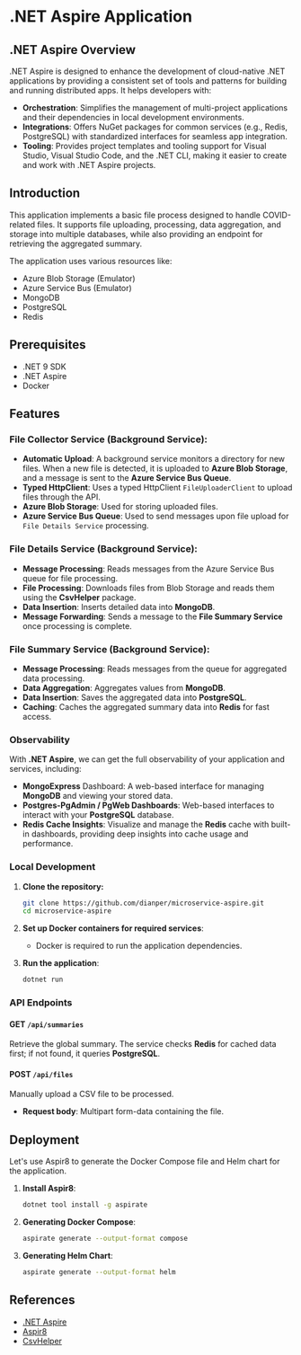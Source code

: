 # .NET Aspire Application

## .NET Aspire Overview

.NET Aspire is designed to enhance the development of cloud-native .NET applications by providing a consistent set of tools and patterns for building and running distributed apps. It helps developers with:

- **Orchestration**: Simplifies the management of multi-project applications and their dependencies in local development environments.
- **Integrations**: Offers NuGet packages for common services (e.g., Redis, PostgreSQL) with standardized interfaces for seamless app integration.
- **Tooling**: Provides project templates and tooling support for Visual Studio, Visual Studio Code, and the .NET CLI, making it easier to create and work with .NET Aspire projects.

## Introduction
This application implements a basic file process designed to handle COVID-related files. It supports file uploading, processing, data aggregation, and storage into multiple databases, while also providing an endpoint for retrieving the aggregated summary.

The application uses various resources like:

- Azure Blob Storage (Emulator)
- Azure Service Bus (Emulator)
- MongoDB
- PostgreSQL
- Redis

## Prerequisites
- .NET 9 SDK
- .NET Aspire
- Docker

## Features

### **File Collector Service (Background Service):**
- **Automatic Upload**: A background service monitors a directory for new files. When a new file is detected, it is uploaded to **Azure Blob Storage**, and a message is sent to the **Azure Service Bus Queue**.
- **Typed HttpClient**: Uses a typed HttpClient `FileUploaderClient` to upload files through the API.
- **Azure Blob Storage**: Used for storing uploaded files.
- **Azure Service Bus Queue**: Used to send messages upon file upload for `File Details Service` processing.

### **File Details Service (Background Service):**
- **Message Processing**: Reads messages from the Azure Service Bus queue for file processing.
- **File Processing**: Downloads files from Blob Storage and reads them using the **CsvHelper** package.
- **Data Insertion**: Inserts detailed data into **MongoDB**.
- **Message Forwarding**: Sends a message to the **File Summary Service** once processing is complete.

### **File Summary Service (Background Service):**
- **Message Processing**: Reads messages from the queue for aggregated data processing.
- **Data Aggregation**: Aggregates values from **MongoDB**.
- **Data Insertion**: Saves the aggregated data into **PostgreSQL**.
- **Caching**: Caches the aggregated summary data into **Redis** for fast access.

### **Observability**

With **.NET Aspire**, we can get the full observability of your application and services, including:

- **MongoExpress** Dashboard: A web-based interface for managing **MongoDB** and viewing your stored data.
- **Postgres-PgAdmin / PgWeb Dashboards**: Web-based interfaces to interact with your **PostgreSQL** database.
- **Redis Cache Insights**: Visualize and manage the **Redis** cache with built-in dashboards, providing deep insights into cache usage and performance.

### Local Development

1. **Clone the repository:**
   ```bash
   git clone https://github.com/dianper/microservice-aspire.git
   cd microservice-aspire
   ```

2. **Set up Docker containers for required services**:
   - Docker is required to run the application dependencies.

3. **Run the application**:
   ```bash
   dotnet run
   ```

### API Endpoints

#### **GET** `/api/summaries`

Retrieve the global summary. The service checks **Redis** for cached data first; if not found, it queries **PostgreSQL**.

#### **POST** `/api/files`

Manually upload a CSV file to be processed.

- **Request body**: Multipart form-data containing the file.

## Deployment

Let's use Aspir8 to generate the Docker Compose file and Helm chart for the application.

1. **Install Aspir8**:
   ```bash
   dotnet tool install -g aspirate
   ```

2. **Generating Docker Compose**:
   ```bash
   aspirate generate --output-format compose
   ```

3. **Generating Helm Chart**:
   ```bash
   aspirate generate --output-format helm
   ```

## References
- [.NET Aspire](https://learn.microsoft.com/en-us/dotnet/aspire/get-started/aspire-overview)
- [Aspir8](https://prom3theu5.github.io/aspirational-manifests/getting-started.html)
- [CsvHelper](https://joshclose.github.io/CsvHelper/)
